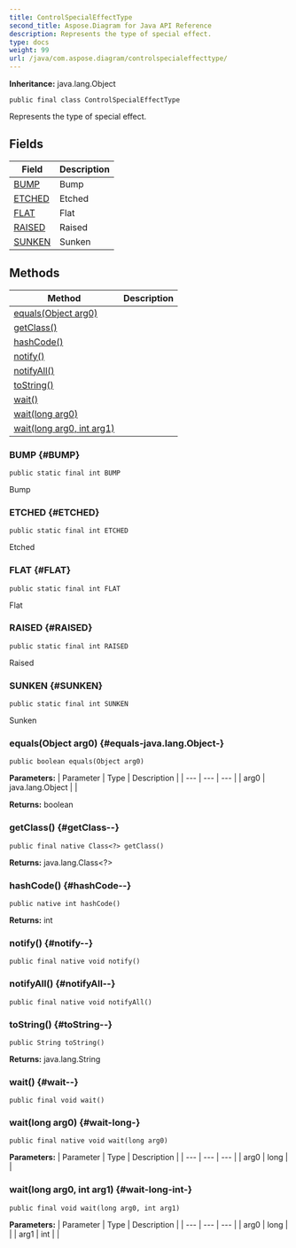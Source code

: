 ```yaml
---
title: ControlSpecialEffectType
second_title: Aspose.Diagram for Java API Reference
description: Represents the type of special effect.
type: docs
weight: 99
url: /java/com.aspose.diagram/controlspecialeffecttype/
---
```


**Inheritance:**
java.lang.Object
```
public final class ControlSpecialEffectType
```

Represents the type of special effect.
## Fields

| Field | Description |
| --- | --- |
| [BUMP](#BUMP) | Bump |
| [ETCHED](#ETCHED) | Etched |
| [FLAT](#FLAT) | Flat |
| [RAISED](#RAISED) | Raised |
| [SUNKEN](#SUNKEN) | Sunken |
## Methods

| Method | Description |
| --- | --- |
| [equals(Object arg0)](#equals-java.lang.Object-) |  |
| [getClass()](#getClass--) |  |
| [hashCode()](#hashCode--) |  |
| [notify()](#notify--) |  |
| [notifyAll()](#notifyAll--) |  |
| [toString()](#toString--) |  |
| [wait()](#wait--) |  |
| [wait(long arg0)](#wait-long-) |  |
| [wait(long arg0, int arg1)](#wait-long-int-) |  |
### BUMP {#BUMP}
```
public static final int BUMP
```


Bump

### ETCHED {#ETCHED}
```
public static final int ETCHED
```


Etched

### FLAT {#FLAT}
```
public static final int FLAT
```


Flat

### RAISED {#RAISED}
```
public static final int RAISED
```


Raised

### SUNKEN {#SUNKEN}
```
public static final int SUNKEN
```


Sunken

### equals(Object arg0) {#equals-java.lang.Object-}
```
public boolean equals(Object arg0)
```




**Parameters:**
| Parameter | Type | Description |
| --- | --- | --- |
| arg0 | java.lang.Object |  |

**Returns:**
boolean
### getClass() {#getClass--}
```
public final native Class<?> getClass()
```




**Returns:**
java.lang.Class<?>
### hashCode() {#hashCode--}
```
public native int hashCode()
```




**Returns:**
int
### notify() {#notify--}
```
public final native void notify()
```




### notifyAll() {#notifyAll--}
```
public final native void notifyAll()
```




### toString() {#toString--}
```
public String toString()
```




**Returns:**
java.lang.String
### wait() {#wait--}
```
public final void wait()
```




### wait(long arg0) {#wait-long-}
```
public final native void wait(long arg0)
```




**Parameters:**
| Parameter | Type | Description |
| --- | --- | --- |
| arg0 | long |  |

### wait(long arg0, int arg1) {#wait-long-int-}
```
public final void wait(long arg0, int arg1)
```




**Parameters:**
| Parameter | Type | Description |
| --- | --- | --- |
| arg0 | long |  |
| arg1 | int |  |

